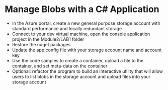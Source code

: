 # Manage Blobs with a C# Application

* In the Azure portal, create a new general purpose storage account with standard performance and locally redundant storage
* Connect to your dev virtual machine, open the console application project in the Module2/LAB1 folder
* Restore the nuget packages
* Update the app.config file with your storage account name and account key
* Use the code samples to create a container, upload a file to the container, and set meta-data on the container
* Optional: refactor the program to build an interactive utility that will allow users to list blobs in the storage account and upload files into your storage account
